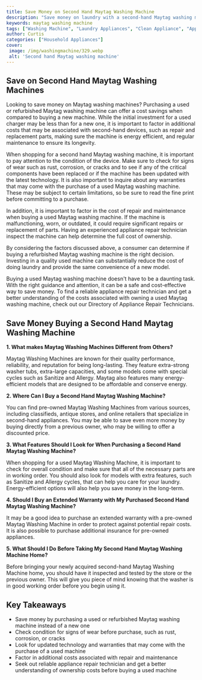 ```yaml
---
title: Save Money on Second Hand Maytag Washing Machine
description: "Save money on laundry with a second-hand Maytag washing machine Shop smarter get the most bang for your buck and make sure your clothes are always clean"
keywords: maytag washing machine
tags: ["Washing Machine", "Laundry Appliances", "Clean Appliance", "Appliance Brand"]
author: Curtis
categories: ["Household Appliances"]
cover: 
 image: /img/washingmachine/329.webp
 alt: 'Second hand Maytag washing machine'
---
```

## Save on Second Hand Maytag Washing Machines

Looking to save money on Maytag washing machines? Purchasing a used or refurbished Maytag washing machine can offer a cost savings when compared to buying a new machine. While the initial investment for a used charger may be less than for a new one, it is important to factor in additional costs that may be associated with second-hand devices, such as repair and replacement parts, making sure the machine is energy efficient, and regular maintenance to ensure its longevity.

When shopping for a second hand Maytag washing machine, it is important to pay attention to the condition of the device. Make sure to check for signs of wear such as rust, corrosion, or cracks and to see if any of the critical components have been replaced or if the machine has been updated with the latest technology. It is also important to inquire about any warranties that may come with the purchase of a used Maytag washing machine. These may be subject to certain limitations, so be sure to read the fine print before committing to a purchase.

In addition, it is important to factor in the cost of repair and maintenance when buying a used Maytag washing machine. If the machine is malfunctioning, worn, or outdated, it could require significant repairs or replacement of parts. Having an experienced appliance repair technician inspect the machine can help determine the full cost of ownership.

By considering the factors discussed above, a consumer can determine if buying a refurbished Maytag washing machine is the right decision. Investing in a quality used machine can substantially reduce the cost of doing laundry and provide the same convenience of a new model.

Buying a used Maytag washing machine doesn't have to be a daunting task. With the right guidance and attention, it can be a safe and cost-effective way to save money. To find a reliable appliance repair technician and get a better understanding of the costs associated with owning a used Maytag washing machine, check out our Directory of Appliance Repair Technicians.

## Save Money Buying a Second Hand Maytag Washing Machine 

**1. What makes Maytag Washing Machines Different from Others?**

Maytag Washing Machines are known for their quality performance, reliability, and reputation for being long-lasting. They feature extra-strong washer tubs, extra-large capacities, and some models come with special cycles such as Sanitize and Allergy. Maytag also features many energy-efficient models that are designed to be affordable and conserve energy. 

**2. Where Can I Buy a Second Hand Maytag Washing Machine?**

You can find pre-owned Maytag Washing Machines from various sources, including classifieds, antique stores, and online retailers that specialize in second-hand appliances. You may be able to save even more money by buying directly from a previous owner, who may be willing to offer a discounted price. 

**3. What Features Should I Look for When Purchasing a Second Hand Maytag Washing Machine?**

When shopping for a used Maytag Washing Machine, it is important to check for overall condition and make sure that all of the necessary parts are in working order. You should also look for models with extra features, such as Sanitize and Allergy cycles, that can help you care for your laundry. Energy-efficient options will also help you save money in the long-term. 

**4. Should I Buy an Extended Warranty with My Purchased Second Hand Maytag Washing Machine?**

It may be a good idea to purchase an extended warranty with a pre-owned Maytag Washing Machine in order to protect against potential repair costs. It is also possible to purchase additional insurance for pre-owned appliances. 

**5. What Should I Do Before Taking My Second Hand Maytag Washing Machine Home?**

Before bringing your newly acquired second-hand Maytag Washing Machine home, you should have it inspected and tested by the store or the previous owner. This will give you piece of mind knowing that the washer is in good working order before you begin using it.

## Key Takeaways
- Save money by purchasing a used or refurbished Maytag washing machine instead of a new one
- Check condition for signs of wear before purchase, such as rust, corrosion, or cracks 
- Look for updated technology and warranties that may come with the purchase of a used machine 
- Factor in additional costs associated with repair and maintenance 
- Seek out reliable appliance repair technician and get a better understanding of ownership costs before buying a used machine
